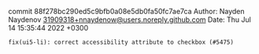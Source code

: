 commit 88f278bc290ed5c9bfb0a08e5db0fa50fc7ae7ca
Author: Nayden Naydenov <31909318+nnaydenow@users.noreply.github.com>
Date:   Thu Jul 14 15:35:44 2022 +0300

    fix(ui5-li): correct accessibility attribute to checkbox (#5475)
